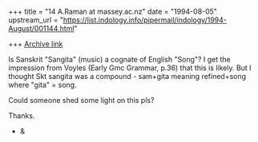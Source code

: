 +++
title = "14 A.Raman at massey.ac.nz"
date = "1994-08-05"
upstream_url = "https://list.indology.info/pipermail/indology/1994-August/001144.html"

+++
[Archive link](https://list.indology.info/pipermail/indology/1994-August/001144.html)

Is Sanskrit "Sangita" (music) a cognate of English "Song"? I get the
impression from Voyles (Early Gmc Grammar, p.36) that this is likely. But I
thought Skt sangita was a compound - sam+gita meaning refined+song where
"gita" = song.

Could someone shed some light on this pls?

Thanks.

- &







